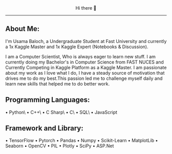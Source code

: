 <div align="center">Hi there 👋 <hr/></div>


## About Me:

I'm Usama Baloch, a Undergraduate Student at Fast University and currently a 1x Kaggle Master and 1x Kaggle Expert (Notebooks & Discussion).

I am a Computer Scientist, Who is always eager to learn new stuff. I am currently doing my Bachelor's in Computer Science from FAST NUCES and Currently Competing in Kaggle Platform as a Kaggle Master.
I am passionate about my work as I love what I do, I have a steady source of motivation that drives me to do my best.This passion led me to challenge myself daily and learn new skills that helped me to do better work. 


## Programming Languages:

• Python\\
• C++\\
• C Sharp\\
• C\\
• SQL\\
• JavaScript

## Framework and Library:

• TensorFlow
• Pytorch
• Pandas
• Numpy
• Scikit-Learn
• MatplotLib
• Seaborn
• OpenCV
• PIL
• Plotly
• SciPy
• ASP.Net


